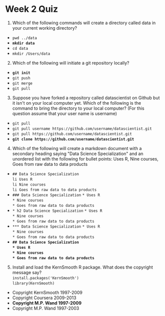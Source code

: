 # Week 2 Quiz

1. Which of the following commands will create a directory called data in your current working directory?
 - `pwd ../data`
 - **`mkdir data`**
 - `cd data`
 - `mkdir /Users/data`

2. Which of the following will initiate a git repository locally?
 - **`git init`**
 - `git push`
 - `git merge`
 - `git pull`

3. Suppose you have forked a repository called datascientist on Github but it isn't on your local computer yet. Which of the following is the command to bring the directory to your local computer? (For this question assume that your user name is username)
 - `git pull`
 - `git pull username https://github.com/username/datascientist.git`
 - `git pull https://github.com/username/datascientist.git`
 - **`git clone https://github.com/username/datascientist.git`**

4. Which of the following will create a markdown document with a secondary heading saying "Data Science Specialization" and an unordered list with the following for bullet points: Uses R, Nine courses, Goes from raw data to data products
 - `## Data Science Specialization`  
    `li Uses R`  
    `li Nine courses`  
    `li Goes from raw data to data products`
 - `### Data Science Specialization`
   `* Uses R`  
   `* Nine courses`  
   `* Goes from raw data to data products`
 - `* h2 Data Science Specialization`
   `* Uses R`  
   `* Nine courses`  
   `* Goes from raw data to data products`
 - `*** Data Science Specialization`
   `* Uses R`  
   `* Nine courses`  
   `* Goes from raw data to data products`
 - **`## Data Science Specialization`**  
   **`* Uses R`**  
   **`* Nine courses`**  
   **`* Goes from raw data to data products`**

5. Install and load the KernSmooth R package. What does the copyright message say?  
`install.packages('KernSmooth')`  
`library(KernSmooth)`

 - Copyright KernSmooth 1997-2009
 - Copyright Coursera 2009-2013
 - **Copyright M.P. Wand 1997-2009**
 - Copyright M.P. Wand 1997-2003
